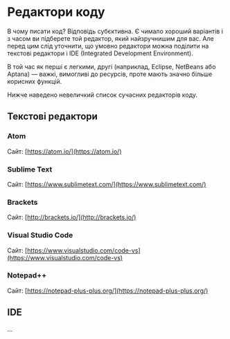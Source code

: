 # Редактори коду

В чому писати код? Відповідь субєктивна. Є чимало хороший варіантів і з часом ви підберете той редактор, який найзручнишим для вас. Але перед цим слід уточнити, що умовно редактори можна поділити на текстові редактори і IDE (Integrated Development Environment).

В той час як перші є легкими, другі (наприклад, Eclipse, NetBeans або Aptana) — важкі, вимогливі до ресурсів, проте мають значно більше корисних функцій.

Нижче наведено невеличкий список сучасних редакторів коду.

## Текстові редактори

### Atom

Сайт: [https://atom.io/](https://atom.io/)

### Sublime Text

Сайт: [https://www.sublimetext.com/](https://www.sublimetext.com/)

### Brackets

Сайт: [http://brackets.io/](http://brackets.io/)

### Visual Studio Code

Сайт: [https://www.visualstudio.com/code-vs](https://www.visualstudio.com/code-vs)

### Notepad++

Сайт: [https://notepad-plus-plus.org/](https://notepad-plus-plus.org/)

## IDE

...